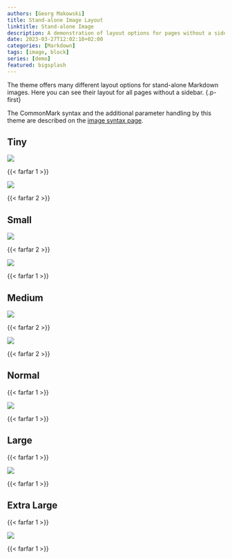```yaml
---
authors: [Georg Makowski]
title: Stand-alone Image Layout
linktitle: Stand-alone Image
description: A demonstration of layout options for pages without a sidebar
date: 2023-03-27T12:02:10+02:00
categories: [Markdown]
tags: [image, block]
series: [demo]
featured: bigsplash
---
```


The theme offers many different layout options for stand-alone Markdown images. Here you can see their layout for all pages without a sidebar.
{.p-first}
<!--more-->

The CommonMark syntax and the additional parameter handling by this theme are described on the [image syntax page](https://perplex.desider.at/doc/basic/image/syntax).

## Tiny

![](fig-tiny)

{{< farfar 1 >}}

![](fig-tiny?posh=right)

{{< farfar 2 >}}

## Small

![](fig-small-portrait)

{{< farfar 2 >}}

![](fig-small)

{{< farfar 1 >}}

## Medium

![](fig-medium)

{{< farfar 2 >}}

![](fig-medium?posh=left)

{{< farfar 2 >}}

## Normal
{{< farfar 1 >}}

![](fig-normal)

{{< farfar 1 >}}

## Large
{{< farfar 1 >}}

![](fig-large)

{{< farfar 1 >}}

## Extra Large

{{< farfar 1 >}}

![](fig-xlarge)

{{< farfar 1 >}}
